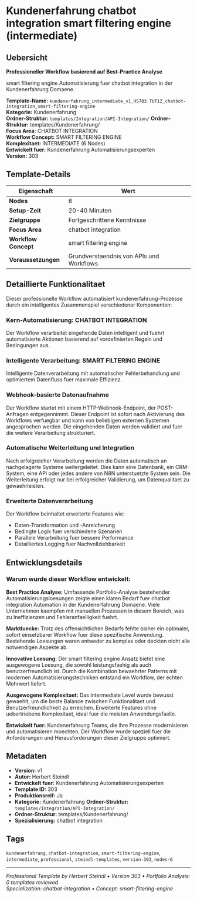 # Kundenerfahrung chatbot integration smart filtering engine (intermediate)

## Uebersicht

**Professioneller Workflow basierend auf Best-Practice Analyse**

smart filtering engine Automatisierung fuer chatbot integration in der Kundenerfahrung Domaene.

**Template-Name:** `kundenerfahrung_intermediate_v1_HS783.TUT1Z_chatbot-integration_smart-filtering-engine`  
**Kategorie:** Kundenerfahrung  
**Ordner-Struktur:** `templates/Integration/API-Integration/`
**Ordner-Struktur:** templates/Kundenerfahrung/  
**Focus Area:** CHATBOT INTEGRATION  
**Workflow Concept:** SMART FILTERING ENGINE  
**Komplexitaet:** INTERMEDIATE (6 Nodes)  
**Entwickelt fuer:** Kundenerfahrung Automatisierungsexperten  
**Version:** 303

## Template-Details

| **Eigenschaft** | **Wert** |
|------------------|----------|
| **Nodes** | 6 |
| **Setup-Zeit** | 20-40 Minuten |
| **Zielgruppe** | Fortgeschrittene Kenntnisse |
| **Focus Area** | chatbot integration |
| **Workflow Concept** | smart filtering engine |
| **Voraussetzungen** | Grundverstaendnis von APIs und Workflows |

## Detaillierte Funktionalitaet

Dieser professionelle Workflow automatisiert kundenerfahrung-Prozesse durch ein intelligentes Zusammenspiel verschiedener Komponenten:

### Kern-Automatisierung: CHATBOT INTEGRATION
Der Workflow verarbeitet eingehende Daten intelligent und fuehrt automatisierte Aktionen basierend auf vordefinierten Regeln und Bedingungen aus.

### Intelligente Verarbeitung: SMART FILTERING ENGINE
Intelligente Datenverarbeitung mit automatischer Fehlerbehandlung und optimiertem Datenfluss fuer maximale Effizienz.

### Webhook-basierte Datenaufnahme
Der Workflow startet mit einem HTTP-Webhook-Endpoint, der POST-Anfragen entgegennimmt. Dieser Endpoint ist sofort nach Aktivierung des Workflows verfuegbar und kann von beliebigen externen Systemen angesprochen werden. Die eingehenden Daten werden validiert und fuer die weitere Verarbeitung strukturiert.

### Automatische Weiterleitung und Integration
Nach erfolgreicher Verarbeitung werden die Daten automatisch an nachgelagerte Systeme weitergeleitet. Dies kann eine Datenbank, ein CRM-System, eine API oder jedes andere von N8N unterstuetzte System sein. Die Weiterleitung erfolgt nur bei erfolgreicher Validierung, um Datenqualitaet zu gewaehrleisten.

### Erweiterte Datenverarbeitung
Der Workflow beinhaltet erweiterte Features wie:
- Daten-Transformation und -Anreicherung
- Bedingte Logik fuer verschiedene Szenarien
- Parallele Verarbeitung fuer bessere Performance
- Detailliertes Logging fuer Nachvollziehbarkeit



## Entwicklungsdetails

### Warum wurde dieser Workflow entwickelt:

**Best Practice Analyse:** Umfassende Portfolio-Analyse bestehender Automatisierungsloesungen zeigte einen klaren Bedarf fuer chatbot integration Automation in der Kundenerfahrung Domaene. Viele Unternehmen kaempfen mit manuellen Prozessen in diesem Bereich, was zu Ineffizienzen und Fehleranfaelligkeit fuehrt.

**Marktluecke:** Trotz des offensichtlichen Bedarfs fehlte bisher ein optimaler, sofort einsetzbarer Workflow fuer diese spezifische Anwendung. Bestehende Loesungen waren entweder zu komplex oder deckten nicht alle notwendigen Aspekte ab.

**Innovative Loesung:** Der smart filtering engine Ansatz bietet eine ausgewogene Loesung, die sowohl leistungsfaehig als auch benutzerfreundlich ist. Durch die Kombination bewaehrter Patterns mit modernen Automatisierungstechniken entstand ein Workflow, der echten Mehrwert liefert.

**Ausgewogene Komplexitaet:** Das intermediate Level wurde bewusst gewaehlt, um die beste Balance zwischen Funktionalitaet und Benutzerfreundlichkeit zu erreichen. Erweiterte Features ohne uebertriebene Komplexitaet, ideal fuer die meisten Anwendungsfaelle.

**Entwickelt fuer:** Kundenerfahrung Teams, die ihre Prozesse modernisieren und automatisieren moechten. Der Workflow wurde speziell fuer die Anforderungen und Herausforderungen dieser Zielgruppe optimiert.

## Metadaten

- **Version:** v1
- **Autor:** Herbert Steindl
- **Entwickelt fuer:** Kundenerfahrung Automatisierungsexperten
- **Template ID:** 303
- **Produktionsreif:** Ja
- **Kategorie:** Kundenerfahrung
**Ordner-Struktur:** `templates/Integration/API-Integration/`
- **Ordner-Struktur:** templates/Kundenerfahrung/
- **Spezialisierung:** chatbot integration

## Tags

`kundenerfahrung`, `chatbot-integration`, `smart-filtering-engine`, `intermediate`, `professional`, `steindl-templates`, `version-303`, `nodes-6`

---

*Professional Template by Herbert Steindl • Version 303 • Portfolio Analysis: 0 templates reviewed*  
*Specialization: chatbot-integration • Concept: smart-filtering-engine*